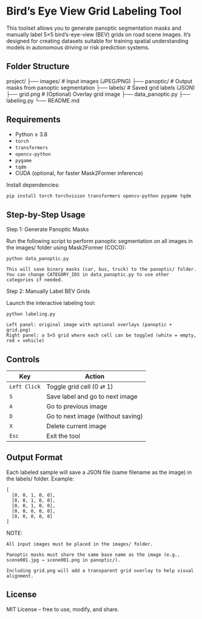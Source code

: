 # Bird’s Eye View Grid Labeling Tool

This toolset allows you to generate panoptic segmentation masks and manually label 5×5 bird’s-eye-view (BEV) grids on road scene images. It’s designed for creating datasets suitable for training spatial understanding models in autonomous driving or risk prediction systems.

## Folder Structure

project/
├── images/ # Input images (JPEG/PNG)
├── panoptic/ # Output masks from panoptic segmentation
├── labels/ # Saved grid labels (JSON)
├── grid.png # (Optional) Overlay grid image
├── data_panoptic.py
├── labeling.py
└── README.md


## Requirements

- Python ≥ 3.8
- `torch`
- `transformers`
- `opencv-python`
- `pygame`
- `tqdm`
- CUDA (optional, for faster Mask2Former inference)

Install dependencies:
```bash
pip install torch torchvision transformers opencv-python pygame tqdm
```

## Step-by-Step Usage
Step 1: Generate Panoptic Masks

Run the following script to perform panoptic segmentation on all images in the images/ folder using Mask2Former (COCO):

```
python data_panoptic.py
```

    This will save binary masks (car, bus, truck) to the panoptic/ folder.
    You can change CATEGORY_IDS in data_panoptic.py to use other categories if needed.

Step 2: Manually Label BEV Grids

Launch the interactive labeling tool:

```
python labeling.py
```

    Left panel: original image with optional overlays (panoptic + grid.png)
    Right panel: a 5×5 grid where each cell can be toggled (white = empty, red = vehicle)

## Controls
| Key        | Action                                |
|------------|----------------------------------------|
| `Left Click` | Toggle grid cell (0 ⇄ 1)             |
| `S`        | Save label and go to next image        |
| `A`        | Go to previous image                   |
| `D`        | Go to next image (without saving)      |
| `X`        | Delete current image                   |
| `Esc`      | Exit the tool                          |

## Output Format

Each labeled sample will save a JSON file (same filename as the image) in the labels/ folder. Example:
```
[
  [0, 0, 1, 0, 0],
  [0, 0, 1, 0, 0],
  [0, 0, 1, 0, 0],
  [0, 0, 0, 0, 0],
  [0, 0, 0, 0, 0]
]
```
NOTE:

    All input images must be placed in the images/ folder.

    Panoptic masks must share the same base name as the image (e.g., scene001.jpg → scene001.png in panoptic/).

    Including grid.png will add a transparent grid overlay to help visual alignment.

## License

MIT License – free to use, modify, and share.